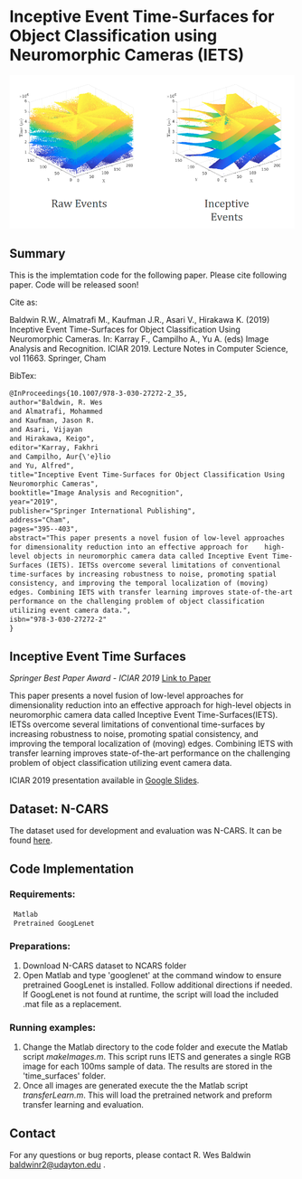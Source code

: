 # Inceptive Event Time-Surfaces for Object Classification using Neuromorphic Cameras (IETS)

![Missing Image](https://github.com/bald6354/iets/blob/master/images/rotDisk_IETS.png "IETS Denoised Dataset")

## Summary
This is the implemtation code for the following paper. Please cite following paper. Code will be released soon!
  
Cite as:

Baldwin R.W., Almatrafi M., Kaufman J.R., Asari V., Hirakawa K. (2019) Inceptive Event Time-Surfaces for Object Classification Using Neuromorphic Cameras. In: Karray F., Campilho A., Yu A. (eds) Image Analysis and Recognition. ICIAR 2019. Lecture Notes in Computer Science, vol 11663. Springer, Cham

BibTex:

    @InProceedings{10.1007/978-3-030-27272-2_35,
    author="Baldwin, R. Wes
    and Almatrafi, Mohammed
    and Kaufman, Jason R.
    and Asari, Vijayan
    and Hirakawa, Keigo",
    editor="Karray, Fakhri
    and Campilho, Aur{\'e}lio
    and Yu, Alfred",
    title="Inceptive Event Time-Surfaces for Object Classification Using Neuromorphic Cameras",
    booktitle="Image Analysis and Recognition",
    year="2019",
    publisher="Springer International Publishing",
    address="Cham",
    pages="395--403",
    abstract="This paper presents a novel fusion of low-level approaches for dimensionality reduction into an effective approach for    high-level objects in neuromorphic camera data called Inceptive Event Time-Surfaces (IETS). IETSs overcome several limitations of conventional time-surfaces by increasing robustness to noise, promoting spatial consistency, and improving the temporal localization of (moving) edges. Combining IETS with transfer learning improves state-of-the-art performance on the challenging problem of object classification utilizing event camera data.",
    isbn="978-3-030-27272-2"
    }

## Inceptive Event Time Surfaces 

*Springer Best Paper Award - ICIAR 2019* 
[Link to Paper](https://rdcu.be/bQcGk)

This  paper  presents  a  novel  fusion  of  low-level  approaches for dimensionality reduction into an effective approach for high-level objects in neuromorphic camera data called Inceptive Event Time-Surfaces(IETS). IETSs overcome several limitations of conventional time-surfaces by  increasing  robustness  to  noise,  promoting  spatial  consistency,  and improving the temporal localization of (moving) edges. Combining IETS with transfer learning improves state-of-the-art performance on the challenging problem of object classification utilizing event camera data.

ICIAR 2019 presentation available in [Google Slides](https://docs.google.com/presentation/d/1xXY7GWQ0IKP8-hhdGIIOJRE7IwZfoV0jTsZWWTzpYwA/edit?usp=sharing).

## Dataset: N-CARS 
The dataset used for development and evaluation was N-CARS. It can be found [here](https://www.prophesee.ai/dataset-n-cars/).

## Code Implementation
### Requirements:
     Matlab
     Pretrained GoogLenet
     
### Preparations:
1. Download N-CARS dataset to NCARS folder
2. Open Matlab and type 'googlenet' at the command window to ensure pretrained GoogLenet is installed. Follow additional directions if needed. If GoogLenet is not found at runtime, the script will load the included .mat file as a replacement.

### Running examples:
1. Change the Matlab directory to the code folder and execute the Matlab script *makeImages.m*. This script runs IETS and generates a single RGB image for each 100ms sample of data. The results are stored in the 'time_surfaces' folder.
2. Once all images are generated execute the the Matlab script *transferLearn.m*. This will load the pretrained network and preform transfer learning and evaluation.

## Contact 
For any questions or bug reports, please contact R. Wes Baldwin baldwinr2@udayton.edu .
